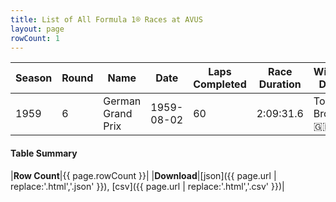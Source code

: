 ```yaml
---
title: List of All Formula 1® Races at AVUS
layout: page
rowCount: 1
---
```


| Season | Round | Name | Date | Laps Completed | Race Duration | Winning Driver | Winning Constructor |
|--|--|--|--|--|--|--|--|
| 1959 | 6 | German Grand Prix | 1959-08-02 | 60 | 2:09:31.6 | Tony Brooks 🇬🇧 | Ferrari 🇮🇹 |

#### Table Summary

|**Row Count**|{{ page.rowCount }}|
|**Download**|[json]({{ page.url | replace:'.html','.json' }}), [csv]({{ page.url | replace:'.html','.csv' }})|
